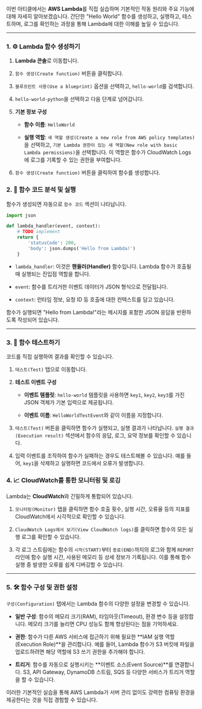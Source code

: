이번 아티클에서는 **AWS Lambda**를 직접 실습하며 기본적인 작동 원리와 주요 기능에 대해 자세히 알아보겠습니다. 간단한 "Hello World" 함수를 생성하고, 실행하고, 테스트하며, 로그를 확인하는 과정을 통해 Lambda에 대한 이해를 높일 수 있습니다.

---

### 1. ⚙️ Lambda 함수 생성하기

1. **Lambda 콘솔**로 이동합니다.

2. `함수 생성(Create function)` 버튼을 클릭합니다.

3. `블루프린트 사용(Use a blueprint)` 옵션을 선택하고, `hello-world`를 검색합니다.

4. `hello-world-python`을 선택하고 다음 단계로 넘어갑니다.

5. **기본 정보 구성**

    - **함수 이름**: `HelloWorld`

    - **실행 역할**: `새 역할 생성(Create a new role from AWS policy templates)`을 선택하고, `기본 Lambda 권한이 있는 새 역할(New role with basic Lambda permissions)`을 선택합니다. 이 역할은 함수가 CloudWatch Logs에 로그를 기록할 수 있는 권한을 부여합니다.

6. `함수 생성(Create function)` 버튼을 클릭하여 함수를 생성합니다.


### 2. 📝 함수 코드 분석 및 실행

함수가 생성되면 자동으로 `함수 코드` 섹션이 나타납니다.

```Python
import json

def lambda_handler(event, context):
    # TODO implement
    return {
        'statusCode': 200,
        'body': json.dumps('Hello from Lambda!')
    }
```

- `lambda_handler`: 이것은 **핸들러(Handler)** 함수입니다. Lambda 함수가 호출될 때 실행되는 진입점 역할을 합니다.

- `event`: 함수를 트리거한 이벤트 데이터가 JSON 형식으로 전달됩니다.

- `context`: 런타임 정보, 요청 ID 등 호출에 대한 컨텍스트를 담고 있습니다.

함수가 실행되면 "Hello from Lambda!"라는 메시지를 포함한 JSON 응답을 반환하도록 작성되어 있습니다.

---

### 3. 🧪 함수 테스트하기

코드를 직접 실행하여 결과를 확인할 수 있습니다.

1. `테스트(Test)` 탭으로 이동합니다.
    
2. **테스트 이벤트 구성**
    
    - **이벤트 템플릿**: `hello-world` 템플릿을 사용하면 `key1`, `key2`, `key3`를 가진 JSON 객체가 기본 입력으로 제공됩니다.
        
    - **이벤트 이름**: `HelloWorldTestEvent`와 같이 이름을 지정합니다.
        
3. `테스트(Test)` 버튼을 클릭하면 함수가 실행되고, 실행 결과가 나타납니다. `실행 결과(Execution result)` 섹션에서 함수의 응답, 로그, 요약 정보를 확인할 수 있습니다.
    
4. 입력 이벤트를 조작하여 함수가 실패하는 경우도 테스트해볼 수 있습니다. 예를 들어, `key1`을 삭제하고 실행하면 코드에서 오류가 발생합니다.
    

### 4. 📈 CloudWatch를 통한 모니터링 및 로깅

Lambda는 **CloudWatch**와 긴밀하게 통합되어 있습니다.

1. `모니터링(Monitor)` 탭을 클릭하면 함수 호출 횟수, 실행 시간, 오류율 등의 지표를 CloudWatch에서 시각적으로 확인할 수 있습니다.
    
2. `CloudWatch Logs에서 보기(View CloudWatch logs)`를 클릭하면 함수의 모든 실행 로그를 확인할 수 있습니다.
    
3. 각 로그 스트림에는 함수의 `시작(START)`부터 `종료(END)`까지의 로그와 함께 `REPORT` 라인에 함수 실행 시간, 사용된 메모리 등 상세 정보가 기록됩니다. 이를 통해 함수 실행 중 발생한 오류를 쉽게 디버깅할 수 있습니다.
    

---

### 5. 🛠️ 함수 구성 및 권한 설정

`구성(Configuration)` 탭에서는 Lambda 함수의 다양한 설정을 변경할 수 있습니다.

- **일반 구성**: 함수의 메모리 크기(RAM), 타임아웃(Timeout), 환경 변수 등을 설정합니다. 메모리 크기를 늘리면 CPU 성능도 함께 향상된다는 점을 기억하세요.
    
- **권한**: 함수가 다른 AWS 서비스에 접근하기 위해 필요한 **IAM 실행 역할(Execution Role)**을 관리합니다. 예를 들어, Lambda 함수가 S3 버킷에 파일을 업로드하려면 해당 역할에 S3 쓰기 권한을 추가해야 합니다.
    
- **트리거**: 함수를 자동으로 실행시키는 **이벤트 소스(Event Source)**를 연결합니다. S3, API Gateway, DynamoDB 스트림, SQS 등 다양한 서비스가 트리거 역할을 할 수 있습니다.
    

이러한 기본적인 실습을 통해 AWS Lambda가 서버 관리 없이도 강력한 컴퓨팅 환경을 제공한다는 것을 직접 경험할 수 있습니다.